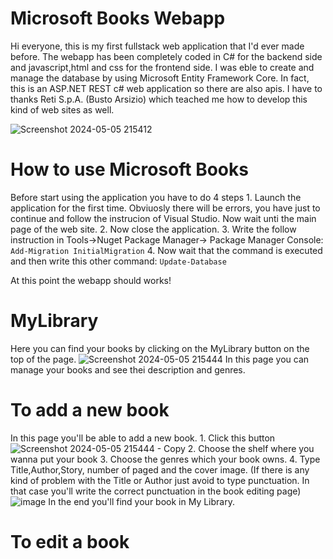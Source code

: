 # Microsoft Books Webapp
  Hi everyone, this is my first fullstack web application that I'd ever made before.
  The webapp has been completely coded in C# for the backend side and javascript,html and css for the frontend side.
  I was eble to create and manage the database by using Microsoft Entity Framework Core. In fact, this is an ASP.NET REST c# web application so there are also apis.
  I have to thanks Reti S.p.A. (Busto Arsizio) which teached me how to develop this kind of web sites as well.
  
  ![Screenshot 2024-05-05 215412](https://github.com/FullMonkeyy/MicrosoftBooks-WebApplicationProject/assets/144152021/71b45323-6615-4295-9ca6-d8f28396aa50)

# How to use Microsoft Books
  Before start using the application you have to do 4 steps
    1. Launch the application for the first time. Obviuosly there will be errors, you have just to continue and follow the instrucion of Visual Studio. Now wait unti the main page of the web site.
    2. Now close the application.
    3. Write the follow instruction in Tools->Nuget Package Manager-> Package Manager Console:
       ``` Add-Migration InitialMigration ```
    4. Now wait that the command is executed and then write this other command:
       ``` Update-Database ```
  
  At this point the webapp should works!

# MyLibrary
  Here you can find your books by clicking on the MyLibrary button on the top of the page.
  ![Screenshot 2024-05-05 215444](https://github.com/FullMonkeyy/MicrosoftBooks-WebApplicationProject/assets/144152021/6a77db96-efaa-4a04-b501-0e4736dc5bdb)
  In this page you can manage your books and see thei description and genres.

# To add a new book
  In this page you'll be able to add a new book.
    1. Click this button
       ![Screenshot 2024-05-05 215444 - Copy](https://github.com/FullMonkeyy/MicrosoftBooks-WebApplicationProject/assets/144152021/f3bf7837-ef60-4f0a-9a8d-d631fb11f303)
    2. Choose the shelf where you wanna put your book
    3. Choose the genres which your book owns.
    4. Type Title,Author,Story, number of paged and the cover image. (If there is any kind of problem with the Title or Author just avoid to type punctuation. In that case you'll write the correct punctuation in the book editing page)
       ![image](https://github.com/FullMonkeyy/MicrosoftBooks-WebApplicationProject/assets/144152021/39515466-6f16-4020-8f26-6422f642f744)
  In the end you'll find your book in My Library.

# To edit a book

  
